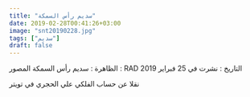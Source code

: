 ```yaml
---
title: "سديم رأس السمكة"
date: 2019-02-28T00:41:26+03:00
image: "snt20190228.jpg"
tags: ["سديم"]
draft: false
---
```


الظاهرة : سديم رأس السمكة
المصور : RAD
التاريخ : نشرت في 25 فبراير 2019

نقلا عن حساب الفلكي علي الحجري في تويتر
